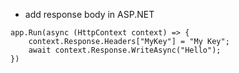 - add response body in ASP.NET

```
app.Run(async (HttpContext context) => {
    context.Response.Headers["MyKey"] = "My Key";
    await context.Response.WriteAsync("Hello");
})
```
